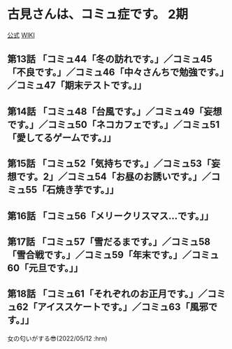 # 古見さんは、コミュ症です。 2期

[公式](https://komisan-official.com/) 
[WIKI](https://ja.wikipedia.org/wiki/%E5%8F%A4%E8%A6%8B%E3%81%95%E3%82%93%E3%81%AF%E3%80%81%E3%82%B3%E3%83%9F%E3%83%A5%E7%97%87%E3%81%A7%E3%81%99%E3%80%82) 

## 第13話 「コミュ44「冬の訪れです。」／コミュ45「不良です。」／コミュ46「中々さんちで勉強です。」／コミュ47「期末テストです。」」

## 第14話 「コミュ48「台風です。」／コミュ49「妄想です。」／コミュ50「ネコカフェです。」／コミュ51「愛してるゲームです。」」

## 第15話 「コミュ52「気持ちです。」／コミュ53「妄想です。2」／コミュ54「お昼のお誘いです。」／コミュ55「石焼き芋です。」」

## 第16話 「コミュ56「メリークリスマス…です。」」

## 第17話 「コミュ57「雪だるまです。」／コミュ58「雪合戦です。」／コミュ59「年末です。」／コミュ60「元旦です。」」

## 第18話 「コミュ61「それぞれのお正月です。」／コミュ62「アイススケートです。」／コミュ63「風邪です。」」

女の匂いがする:sunglasses:(2022/05/12   :hrn)
